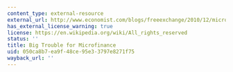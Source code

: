 ```yaml
---
content_type: external-resource
external_url: http://www.economist.com/blogs/freeexchange/2010/12/microfinance
has_external_license_warning: true
license: https://en.wikipedia.org/wiki/All_rights_reserved
status: ''
title: Big Trouble for Microfinance
uid: 050ca8b7-ea9f-48ce-95e3-3797e8271f75
wayback_url: ''
---
```

